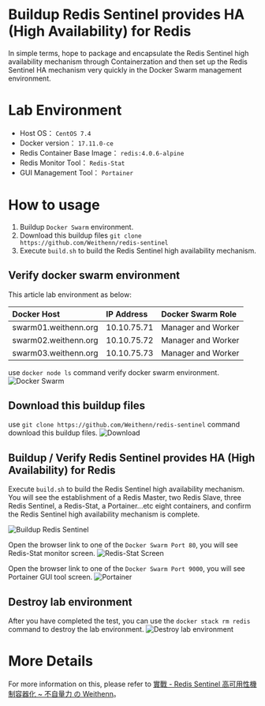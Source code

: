 # Buildup Redis Sentinel provides HA (High Availability) for Redis
In simple terms, hope to package and encapsulate the Redis Sentinel high availability mechanism through Containerzation and then set up the Redis Sentinel HA mechanism very quickly in the Docker Swarm management environment.


# Lab Environment
* Host OS： `CentOS 7.4`
* Docker version： `17.11.0-ce`
* Redis Container Base Image： `redis:4.0.6-alpine`
* Redis Monitor Tool： `Redis-Stat`
* GUI Management Tool： `Portainer`


# How to usage
1. Buildup `Docker Swarm` environment.
2. Download this buildup files `git clone https://github.com/Weithenn/redis-sentinel`
3. Execute `build.sh` to build the Redis Sentinel high availability mechanism.


## Verify docker swarm environment
This article lab environment as below:

| Docker Host | IP Address | Docker Swarm Role |
| :------------ |:------------|:------------|
| swarm01.weithenn.org | 10.10.75.71 | Manager and Worker |
| swarm02.weithenn.org | 10.10.75.72 | Manager and Worker |
| swarm03.weithenn.org | 10.10.75.73 | Manager and Worker |

use `docker node ls` command verify docker swarm environment.
![Docker Swarm](https://4.bp.blogspot.com/-PBmfGBvTRyg/Wi4f6QsqnnI/AAAAAAAATRA/2ZqY83x-nXUWJJYSj2YW7-H66d-nSuo2QCKgBGAs/s1600/github_redis-sentinel01.png "Docker Swarm environment")


## Download this buildup files
use `git clone https://github.com/Weithenn/redis-sentinel` command download this buildup files.
![Download](https://2.bp.blogspot.com/-kiX_UgFqfwM/Wi4f6Qf_SjI/AAAAAAAATRA/WzQo224l5U4-ZATeBJm-OBMAxBkPS67ggCKgBGAs/s1600/github_redis-sentinel02.png "Download this buildup files")


## Buildup / Verify Redis Sentinel provides HA (High Availability) for Redis
Execute `build.sh` to build the Redis Sentinel high availability mechanism. You will see the establishment of a Redis Master, two Redis Slave, three Redis Sentinel, a Redis-Stat, a Portainer...etc eight containers, and confirm the Redis Sentinel high availability mechanism is complete.

![Buildup Redis Sentinel](https://1.bp.blogspot.com/-7pil0SefmAw/Wi4f6bV7UdI/AAAAAAAATRA/TmwH5Uvh7DEtusLM46wkiSkhwD0KtYXnQCKgBGAs/s1600/github_redis-sentinel03.png "Buildup Redis Sentinel")

Open the browser link to one of the `Docker Swarm Port 80`, you will see Redis-Stat monitor screen.
![Redis-Stat Screen](https://4.bp.blogspot.com/-NNHPSHlFegQ/Wi4f6UX5REI/AAAAAAAATRA/E4hEdBEyQ9E72K1T1Gw21Zp0Ro50xDXOgCKgBGAs/s1600/github_redis-sentinel04.png "Redis-Stat Screen")

Open the browser link to one of the `Docker Swarm Port 9000`, you will see Portainer GUI tool screen.
![Portainer](https://2.bp.blogspot.com/-_W3jiu7spDA/Wi4f6blE52I/AAAAAAAATRA/G9qyqs8TBB4ClazY4p2OS9IvtBU0H4yfgCKgBGAs/s1600/github_redis-sentinel05.png "Portainer")

## Destroy lab environment
After you have completed the test, you can use the `docker stack rm redis` command to destroy the lab environment.
![Destroy lab environment](https://3.bp.blogspot.com/-TpKVIzZD4Tg/Wi4f6S3mVhI/AAAAAAAATRA/TahxBQnDZ2QDcoTb9rsp5MGInnPE-MBuQCKgBGAs/s1600/github_redis-sentinel06.png "Destroy lab environment")


# More Details
For more information on this, please refer to [實戰 - Redis Sentinel 高可用性機制容器化 ~ 不自量力 の Weithenn](http://www.weithenn.org/2017/12/redis-sentinel-ha-containerzation.html)。
